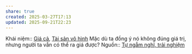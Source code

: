 ```yaml
---
share: true
created: 2025-03-27T17:13
updated: 2025-09-21T22:23
---
```

Khái niệm:: [Giá cả](../../%CE%9E%20Kh%C3%A1i%20ni%E1%BB%87m/Gi%C3%A1%20c%E1%BA%A3.md), [Tài sản vô hình](../../%CE%9E%20Kh%C3%A1i%20ni%E1%BB%87m/T%C3%A0i%20s%E1%BA%A3n%20v%C3%B4%20h%C3%ACnh.md)
Mặc dù ta đồng ý nó không đúng giá trị, nhưng người ta vẫn có thể ra giá được?
Nguồn:: [Tự ngẫm nghĩ, trải nghiệm](../../%CE%9E%20Ngu%E1%BB%93n/T%E1%BB%B1%20ng%E1%BA%ABm%20ngh%C4%A9,%20tr%E1%BA%A3i%20nghi%E1%BB%87m.md)